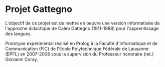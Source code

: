 # Projet Gattegno

L'objectif de ce projet est de mettre en oeuvre une version informatisée de l'approche didactique de Caleb Gattegno (1911-1988) pour l'apprentissage des langues. 

Prototype expérimental réalisé en Prolog à la Faculté d'Informatique et de Communication (FIC) de l'Ecole Polytechnique Fédérale de Lausanne (EPFL) en 2007-2008 sous la supervision du Professeur honoraire (ret.) Giovanni Coray. 

